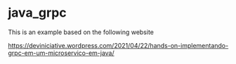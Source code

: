# java_grpc

This is an example based on the following website

https://deviniciative.wordpress.com/2021/04/22/hands-on-implementando-grpc-em-um-microservico-em-java/